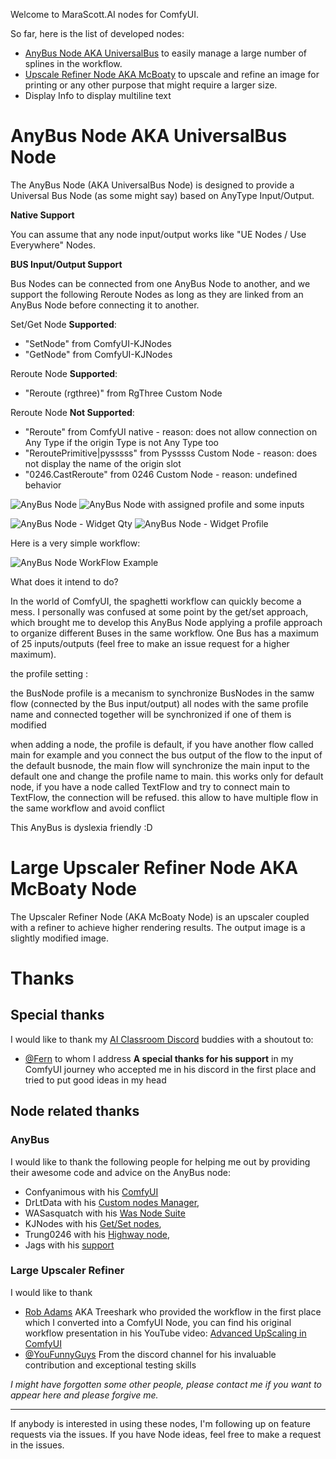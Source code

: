 Welcome to MaraScott.AI nodes for ComfyUI.

So far, here is the list of developed nodes:

- [AnyBus Node AKA UniversalBus](#anybus-node-aka-universalbus-node) to easily manage a large number of splines in the workflow.
- [Upscale Refiner Node AKA McBoaty](#upscaler-refiner-node-aka-mcboaty-node) to upscale and refine an image for printing or any other purpose that might require a larger size.
- Display Info to display multiline text

# AnyBus Node AKA UniversalBus Node

The AnyBus Node (AKA UniversalBus Node) is designed to provide a Universal Bus Node (as some might say) based on AnyType Input/Output.

**Native Support**

You can assume that any node input/output works like "UE Nodes / Use Everywhere" Nodes.

**BUS Input/Output Support**

Bus Nodes can be connected from one AnyBus Node to another, and we support the following Reroute Nodes as long as they are linked from an AnyBus Node before connecting it to another.

Set/Get Node **Supported**:

- "SetNode" from ComfyUI-KJNodes
- "GetNode" from ComfyUI-KJNodes

Reroute Node **Supported**:

- "Reroute (rgthree)" from RgThree Custom Node

Reroute Node **Not Supported**:
- "Reroute" from ComfyUI native - reason: does not allow connection on Any Type if the origin Type is not Any Type too
- "ReroutePrimitive|pysssss" from Pysssss Custom Node - reason: does not display the name of the origin slot
- "0246.CastReroute" from 0246 Custom Node - reason: undefined behavior

![AnyBus Node](./docs/img/bus-node.jpeg)
![AnyBus Node with assigned profile and some inputs](./docs/img/bus-node-profile.jpeg)

![AnyBus Node - Widget Qty](./docs/img/bus-node-widget-qty-inputs-outputs.jpeg)
![AnyBus Node - Widget Profile](./docs/img/bus-node-widget-profile-name.jpeg)

Here is a very simple workflow:

![AnyBus Node WorkFlow Example](./docs/img/bus-node-workflow-example.png)

What does it intend to do?

In the world of ComfyUI, the spaghetti workflow can quickly become a mess. I personally was confused at some point by the get/set approach, which brought me to develop this AnyBus Node applying a profile approach to organize different Buses in the same workflow.
One Bus has a maximum of 25 inputs/outputs (feel free to make an issue request for a higher maximum).

the profile setting :

the BusNode profile is a mecanism to synchronize BusNodes in the samw flow (connected by the Bus input/output) all nodes with the same profile name and connected together will be synchronized if one of them is modified

when adding a node, the profile is default, if you have another flow called main for example and you connect the bus output of the flow to the input of the default busnode, the main flow will synchronize the main input to the default one and change the profile name to main. this works only for default node, if you have a node called TextFlow and try to connect main to TextFlow, the connection will be refused. this allow to have multiple flow in the same workflow and avoid conflict

This AnyBus is dyslexia friendly :D

# Large Upscaler Refiner Node AKA McBoaty Node

The Upscaler Refiner Node (AKA McBoaty Node) is an upscaler coupled with a refiner to achieve higher rendering results.
The output image is a slightly modified image.

# Thanks

## Special thanks

I would like to thank my [AI Classroom Discord](discord.gg/t28yZEewrp) buddies with a shoutout to:
- [@Fern](https://www.youtube.com/@ferniclestix) to whom I address **A special thanks for his support** in my ComfyUI journey who accepted me in his discord in the first place and tried to put good ideas in my head

## Node related thanks

### AnyBus

I would like to thank the following people for helping me out by providing their awesome code and advice on the AnyBus node:
- Confyanimous with his [ComfyUI](https://github.com/comfyanonymous/ComfyUI)
- DrLtData with his [Custom nodes Manager](https://github.com/ltdrdata/ComfyUI-Manager), 
- WASasquatch with his [Was Node Suite](https://github.com/WASasquatch/was-node-suite-comfyui)
- KJNodes with his [Get/Set nodes](https://github.com/kijai/ComfyUI-KJNodes), 
- Trung0246 with his [Highway node](https://github.com/Trung0246/ComfyUI-0246), 
- Jags with his [support](https://www.youtube.com/channel/UCLXyz7oWNKx-Dp7Ba4v5ZZg)

### Large Upscaler Refiner

I would like to thank 
- [Rob Adams](https://www.youtube.com/@robadams2451) AKA Treeshark who provided the workflow in the first place which I converted into a ComfyUI Node, you can find his original workflow presentation in his YouTube video: [Advanced UpScaling in ComfyUI](https://www.youtube.com/watch?v=HStp7u682mE)
- [@YouFunnyGuys](discord.gg/t28yZEewrp) From the discord channel for his invaluable contribution and exceptional testing skills

*I might have forgotten some other people, please contact me if you want to appear here and please forgive me.*

---

If anybody is interested in using these nodes, I'm following up on feature requests via the issues.
If you have Node ideas, feel free to make a request in the issues.
